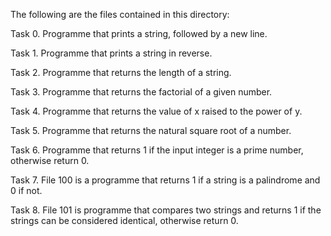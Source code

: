 The following are the files contained in this directory:

Task 0. Programme that prints a string, followed by a new line.

Task 1. Programme that prints a string in reverse.

Task 2. Programme that returns the length of a string.

Task 3. Programme that returns the factorial of a given number.

Task 4. Programme that returns the value of x raised to the power of y.

Task 5. Programme that returns the natural square root of a number.

Task 6. Programme that returns 1 if the input integer is a prime number, otherwise return 0.

Task 7. File 100 is a programme that returns 1 if a string is a palindrome and 0 if not.

Task 8. File 101 is programme that compares two strings and returns 1 if the strings can be considered identical, otherwise return 0.